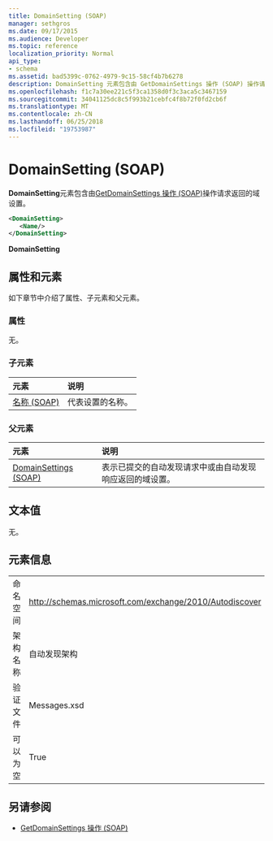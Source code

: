 ```yaml
---
title: DomainSetting (SOAP)
manager: sethgros
ms.date: 09/17/2015
ms.audience: Developer
ms.topic: reference
localization_priority: Normal
api_type:
- schema
ms.assetid: bad5399c-0762-4979-9c15-58cf4b7b6278
description: DomainSetting 元素包含由 GetDomainSettings 操作 (SOAP) 操作请求返回的域设置。
ms.openlocfilehash: f1c7a30ee221c5f3ca1358d0f3c3aca5c3467159
ms.sourcegitcommit: 34041125dc8c5f993b21cebfc4f8b72f0fd2cb6f
ms.translationtype: MT
ms.contentlocale: zh-CN
ms.lasthandoff: 06/25/2018
ms.locfileid: "19753987"
---
```

# <a name="domainsetting-soap"></a>DomainSetting (SOAP)

**DomainSetting**元素包含由[GetDomainSettings 操作 (SOAP)](getdomainsettings-operation-soap.md)操作请求返回的域设置。 
  
```XML
<DomainSetting>
   <Name/>
</DomainSetting>
```

 **DomainSetting**
## <a name="attributes-and-elements"></a>属性和元素

如下章节中介绍了属性、子元素和父元素。
  
### <a name="attributes"></a>属性

无。
  
### <a name="child-elements"></a>子元素

|**元素**|**说明**|
|:-----|:-----|
|[名称 (SOAP)](name-soap.md) <br/> |代表设置的名称。  <br/> |
   
### <a name="parent-elements"></a>父元素

|**元素**|**说明**|
|:-----|:-----|
|[DomainSettings (SOAP)](domainsettings-soap.md) <br/> |表示已提交的自动发现请求中或由自动发现响应返回的域设置。  <br/> |
   
## <a name="text-value"></a>文本值

无。
  
## <a name="element-information"></a>元素信息

|||
|:-----|:-----|
|命名空间  <br/> |http://schemas.microsoft.com/exchange/2010/Autodiscover  <br/> |
|架构名称  <br/> |自动发现架构  <br/> |
|验证文件  <br/> |Messages.xsd  <br/> |
|可以为空  <br/> |True  <br/> |
   
## <a name="see-also"></a>另请参阅

- [GetDomainSettings 操作 (SOAP)](getdomainsettings-operation-soap.md)

